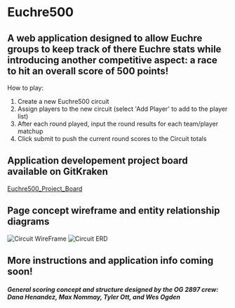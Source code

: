 # Euchre500

## A web application designed to allow Euchre groups to keep track of there Euchre stats while introducing another competitive aspect: a race to hit an overall score of 500 points!

How to play:

1. Create a new Euchre500 circuit
2. Assign players to the new circuit (select 'Add Player' to add to the player list) 
3. After each round played, input the round results for each team/player matchup
4. Click submit to push the current round scores to the Circuit totals


## Application developement project board available on GitKraken
 [Euchre500_Project_Board](https://app.gitkraken.com/glo/board/XV3dFMO-fAAVrYmb)
 
 ## Page concept wireframe and entity relationship diagrams
 
 ![Circuit WireFrame](https://imgur.com/GnwKj62.jpg)
  ![Circuit ERD](https://imgur.com/Wdqaoe6.jpg)

## More instructions and application info coming soon!

##### General scoring concept and structure designed by the OG 2897 crew: Dana Henandez, Max Nommay, Tyler Ott, and Wes Ogden 
